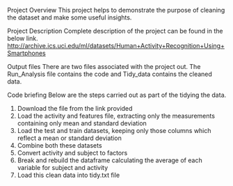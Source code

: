 Project Overview
This project helps to demonstrate the purpose of cleaning the dataset and make some useful insights. 

Project Description
Complete description of the project can be found in the below link.
http://archive.ics.uci.edu/ml/datasets/Human+Activity+Recognition+Using+Smartphones

Output files
There are two files associated with the project out.
The Run_Analysis file contains the code and Tidy_data contains the cleaned data.

Code briefing
Below are the steps carried out as part of the tidying the data.
1.	Download the file from the link provided
2.	Load the activity and features file, extracting only the measurements containing only mean and standard deviation
3.	Load the test and train datasets, keeping only those columns which reflect a mean or standard deviation
4.	Combine both these datasets
5.	Convert activity and subject to factors
6.	Break and rebuild the dataframe calculating the average of each variable for subject and activity
7.	Load this clean data into tidy.txt file


